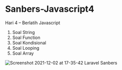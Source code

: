 # Sanbers-Javascript4
Hari 4 – Berlatih Javascript

1. Soal String 
2. Soal Function
3. Soal Kondisional
4. Soal Looping
5. Soal Array

![Screenshot 2021-12-02 at 17-35-42 Laravel Sanbers](https://user-images.githubusercontent.com/60083537/144405996-9e036162-ad90-44fa-a816-1b0b6163b612.png)
